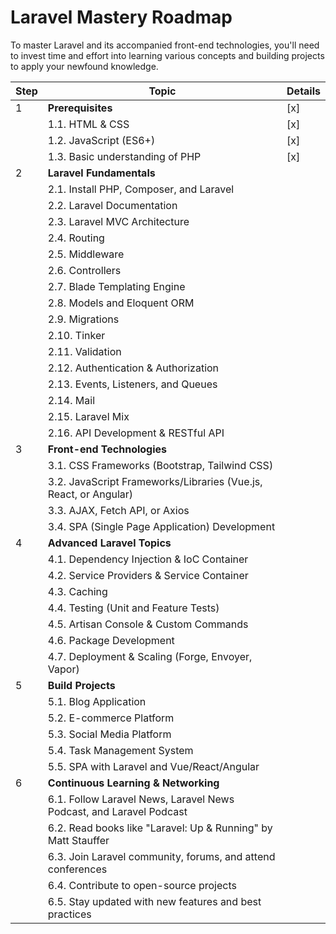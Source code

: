 # Laravel Mastery Roadmap
To master Laravel and its accompanied front-end technologies, you'll need to invest time and effort into learning various concepts and building projects to apply your newfound knowledge. 

| Step | Topic                                          | Details |
|------|------------------------------------------------|---------|
| 1    | **Prerequisites**                                  |   [x]      |
|      | 1.1. HTML & CSS                                |     [x]    |
|      | 1.2. JavaScript (ES6+)                         |     [x]    |
|      | 1.3. Basic understanding of PHP                |     [x]    |
| 2    | **Laravel Fundamentals**                           |         |
|      | 2.1. Install PHP, Composer, and Laravel        |         |
|      | 2.2. Laravel Documentation                     |         |
|      | 2.3. Laravel MVC Architecture                  |         |
|      | 2.4. Routing                                   |         |
|      | 2.5. Middleware                                |         |
|      | 2.6. Controllers                               |         |
|      | 2.7. Blade Templating Engine                   |         |
|      | 2.8. Models and Eloquent ORM                   |         |
|      | 2.9. Migrations                                |         |
|      | 2.10. Tinker                                   |         |
|      | 2.11. Validation                               |         |
|      | 2.12. Authentication & Authorization           |         |
|      | 2.13. Events, Listeners, and Queues            |         |
|      | 2.14. Mail                                     |         |
|      | 2.15. Laravel Mix                              |         |
|      | 2.16. API Development & RESTful API           |         |
| 3    | **Front-end Technologies**                         |         |
|      | 3.1. CSS Frameworks (Bootstrap, Tailwind CSS) |         |
|      | 3.2. JavaScript Frameworks/Libraries (Vue.js, React, or Angular) | |
|      | 3.3. AJAX, Fetch API, or Axios                |         |
|      | 3.4. SPA (Single Page Application) Development |         |
| 4    | **Advanced Laravel Topics**                        |         |
|      | 4.1. Dependency Injection & IoC Container      |         |
|      | 4.2. Service Providers & Service Container     |         |
|      | 4.3. Caching                                   |         |
|      | 4.4. Testing (Unit and Feature Tests)          |         |
|      | 4.5. Artisan Console & Custom Commands         |         |
|      | 4.6. Package Development                       |         |
|      | 4.7. Deployment & Scaling (Forge, Envoyer, Vapor) |     |
| 5    | **Build Projects**                                 |         |
|      | 5.1. Blog Application                          |         |
|      | 5.2. E-commerce Platform                       |         |
|      | 5.3. Social Media Platform                     |         |
|      | 5.4. Task Management System                    |         |
|      | 5.5. SPA with Laravel and Vue/React/Angular    |         |
| 6    | **Continuous Learning & Networking**               |         |
|      | 6.1. Follow Laravel News, Laravel News Podcast, and Laravel Podcast | |
|      | 6.2. Read books like "Laravel: Up & Running" by Matt Stauffer | |
|      | 6.3. Join Laravel community, forums, and attend conferences | |
|      | 6.4. Contribute to open-source projects        |         |
|      | 6.5. Stay updated with new features and best practices | |

